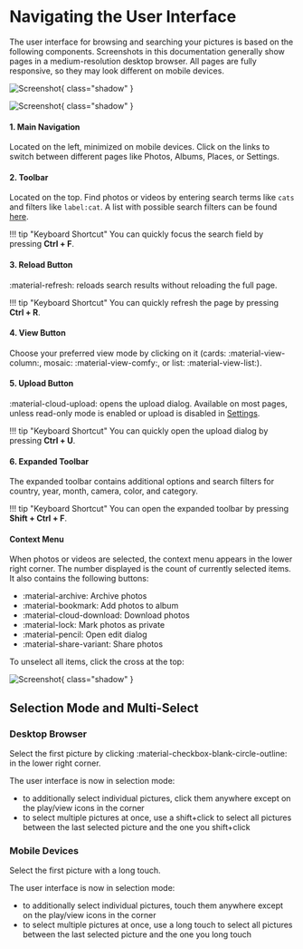 # Navigating the User Interface

The user interface for browsing and searching your pictures is based on the following components. Screenshots in this documentation generally show pages in a medium-resolution desktop browser. All pages are fully responsive, so they may look different on mobile devices.

![Screenshot](img/nav1-2503.jpg){ class="shadow" }

![Screenshot](img/nav2-2503.jpg){ class="shadow" }

#### 1. Main Navigation ####

Located on the left, minimized on mobile devices.
Click on the links to switch between different pages like Photos, Albums, Places, or Settings.

#### 2. Toolbar ####

Located on the top. Find photos or videos by entering search terms like `cats` and filters like `label:cat`. A list with possible search filters can be found [here](search/filters.md).

!!! tip "Keyboard Shortcut"
    You can quickly focus the search field by pressing **Ctrl + F**.

#### 3. Reload Button ####

:material-refresh: reloads search results without reloading the full page.

!!! tip "Keyboard Shortcut"
    You can quickly refresh the page by pressing **Ctrl + R**.

#### 4. View Button ####

Choose your preferred view mode by clicking on it (cards: :material-view-column:, mosaic: :material-view-comfy:, or list: :material-view-list:).

#### 5. Upload Button ####

:material-cloud-upload: opens the upload dialog. Available on most pages, unless read-only mode is enabled or upload is disabled in [Settings](settings/general.md).

!!! tip "Keyboard Shortcut"
    You can quickly open the upload dialog by pressing **Ctrl + U**.

#### 6. Expanded Toolbar ####

The expanded toolbar contains additional options and search filters for country, year, month, camera, color, and category.

!!! tip "Keyboard Shortcut"
    You can open the expanded toolbar by pressing **Shift + Ctrl + F**.

#### Context Menu ####

When photos or videos are selected, the context menu appears in the lower right corner. 
The number displayed is the count of currently selected items.
It also contains the following buttons:

* :material-archive: Archive photos
* :material-bookmark: Add photos to album
* :material-cloud-download: Download photos
* :material-lock: Mark photos as private
* :material-pencil: Open edit dialog
* :material-share-variant: Share photos

To unselect all items, click the cross at the top:

![Screenshot](img/nav3-2503.jpg){ class="shadow" }

## Selection Mode and Multi-Select ##

### Desktop Browser ###

Select the first picture by clicking :material-checkbox-blank-circle-outline: in the lower right corner.

The user interface is now in selection mode:

- to additionally select individual pictures, click them anywhere except on the play/view icons in the corner
- to select multiple pictures at once, use a shift+click to select all pictures between the last selected picture and the one you shift+click

### Mobile Devices ###

Select the first picture with a long touch.

The user interface is now in selection mode:

- to additionally select individual pictures, touch them anywhere except on the play/view icons in the corner
- to select multiple pictures at once, use a long touch to select all pictures between the last selected picture and the one you long touch
